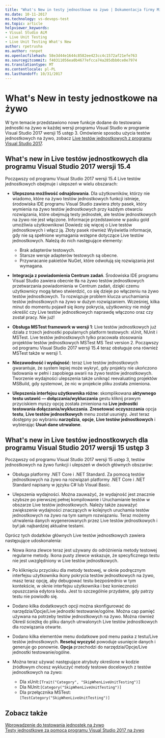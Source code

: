```yaml
---
title: "What's New in testy jednostkowe na żywo | Dokumentacja firmy Microsoft"
ms.date: 10-11-2017
ms.technology: vs-devops-test
ms.topic: article
helpviewer_keywords:
- Visual Studio ALM
- Live Unit Testing
- Live Unit Testing What's New
author: rpetrusha
ms.author: ronpet
ms.openlocfilehash: 58e3d44e1644c8582ee423cc4c1572af21efe763
ms.sourcegitcommit: f40311056ea0b4677efcca74a285dbb0ce0e7974
ms.translationtype: MT
ms.contentlocale: pl-PL
ms.lasthandoff: 10/31/2017
---
```

# <a name="whats-new-in-live-unit-testing"></a>What's New in testy jednostkowe na żywo

W tym temacie przedstawiono nowe funkcje dodane do testowania jednostki na żywo w każdej wersji programu Visual Studio w programie Visual Studio 2017 wersji 15 ustęp 3. Omówienie sposobu użycia testów jednostkowych na żywo, zobacz [Live testów jednostkowych z programu Visual Studio 2017](live-unit-testing.md).

## <a name="whats-new-in-live-unit-testing-for-visual-studio-2017-version-154"></a>What's new in Live testów jednostkowych dla programu Visual Studio 2017 wersji 15.4

Począwszy od programu Visual Studio 2017 wersji 15.4 Live testów jednostkowych obejmuje i ulepszeń w wielu obszarach:

- **Ulepszona możliwość odnajdowania**. Dla użytkowników, którzy nie wiadomo, które na żywo testów jednostkowych funkcji istnieje, środowiska IDE programu Visual Studio zawiera złoty pasek, który wymienia na żywo testów jednostkowych przy każdym otwarciu rozwiązania, które obejmują testy jednostek, ale testów jednostkowych na żywo nie jest włączone. Informacje przedstawione w pasku gold umożliwia użytkownikowi Dowiedz się więcej o Live testów jednostkowych i włącz ją. Złoty pasek również Wyświetla informacje, gdy nie są spełnione wymagania wstępne dotyczące Live testów jednostkowych. Należą do nich następujące elementy:

   - Brak adapterów testowych.
   - Starsze wersje adapterów testowych są obecne.
   - Przywracanie pakietów NuGet, które odwołują się rozwiązania jest wymagana. 

- **Integracja z powiadomienia Centrum zadań**. Środowiska IDE programu Visual Studio zawiera obecnie tła na żywo testów jednostkowych przetwarzania powiadomienia w Centrum zadań, dzięki czemu użytkownicy mogą łatwo stwierdzić, co się dzieje po włączeniu na żywo testów jednostkowych. To rozwiązuje problem klucza uruchamiania testów jednostkowych na żywo w dużym rozwiązaniem. Wcześniej, kilka minut do momentu pojawił się ikony pokrycia, użytkownicy nie mógł określić czy Live testów jednostkowych naprawdę włączono oraz czy został pracy. Nie już!

- **Obsługa MSTest framework w wersji 1**: Live testów jednostkowych już działa z trzech jednostki popularnych platform testowych: xUnit, NUnit i MSTest. Live testów jednostkowych tylko pracowała stosowania projektów testów jednostkowych MSTest MS Test version 2. Począwszy od programu Visual Studio 2017 wersji 15.4 teraz obsługuje ona również MSTest także w wersji 1. 

- **Niezawodność i wydajność**: teraz Live testów jednostkowych gwarantuje, że system lepiej może wykryć, gdy projekty nie ukończono ładowania w pełni i zapobiega awarii na żywo testów jednostkowych. Tworzenie wydajności ulepszenia także uniknąć reevaluating projektów MSBuild, gdy systemowi, że nic w projekcie pliku została zmieniona.  

- **Ulepszenia interfejsu użytkownika różne**: skomplikowana **aktywnego testu ustawić — dołączania/wykluczania** gestu kliknij prawym przyciskiem myszy opcję została zmieniona na **Live jednostki testowania dołączania/wykluczania**. **Zresetować oczyszczania** opcja **testu**, **Live testów jednostkowych** menu został usunięty. Jest teraz dostępny po wybraniu **narzędzia**, **opcje**, **Live testów jednostkowych** i wybierając **Usuń dane utrwalone**.

## <a name="whats-new-in-live-unit-testing-for-visual-studio-2017-version-153"></a>What's new in Live testów jednostkowych dla programu Visual Studio 2017 wersji 15 ustęp 3

Począwszy od programu Visual Studio 2017 wersji 15 ustęp 3, testów jednostkowych na żywo funkcji i ulepszeń w dwóch głównych obszarów:

- Obsługa platformy .NET Core i .NET Standard. Za pomocą testów jednostkowych na żywo na rozwiązań platformy .NET Core i .NET Standard napisany w języku C# lub Visual Basic.
 
-  Ulepszenia wydajności. Można zauważyć, że wydajność jest znacznie szybsze po pierwszej pełnej kompilowanie i Uruchamianie testów w obszarze Live testów jednostkowych. Należy także zauważyć zwiększenie wydajności znaczących w kolejnych uruchamia testów jednostkowych na żywo na tym samym rozwiązaniu. Teraz możemy utrwalenia danych wygenerowanych przez Live testów jednostkowych i był jak najbardziej aktualne testami. 
 
Oprócz tych dodatków głównych Live testów jednostkowych zawiera następujące udoskonalenia: 

- Nowa ikona zlewce teraz jest używany do odróżnienia metody testowej regularne metody. Ikona pusty zlewce wskazuje, że specyficznego testu nie jest uwzględniony w Live testów jednostkowych. 

- Po kliknięciu przycisku dla metody testowej, w oknie podręcznym interfejsu użytkownika ikony pokrycia testów jednostkowych na żywo, masz teraz opcję, aby debugować testu bezpośrednio w tym kontekście, w oknie interfejsu użytkownika i bez konieczności opuszczania edytora kodu. Jest to szczególnie przydatne, gdy patrzy testu nie powiodło się.  

- Dodano kilka dodatkowych opcji można skonfigurować do narzędzia/Opcje/Live jednostki testowanie/ogólne. Można cap pamięć używana na potrzeby testów jednostkowych na żywo. Można również Określ ścieżkę do pliku danych utrwalonych Live testów jednostkowych dla rozwiązania otwarte. 

- Dodano kilka elementów menu dodatkowe pod menu paska z testu/Live testów jednostkowych. **Resetuj wyczyść** powoduje usunięcie danych i generuje go ponownie. **Opcja** przechodzi do narzędzia/Opcje/Live jednostki testowanie/ogólne.
  
- Można teraz używać następujące atrybuty określone w kodzie źródłowym chcesz wykluczyć metody testowe docelowych z testów jednostkowych na żywo:
   - Dla xUnit:`[Trait("Category", "SkipWhenLiveUnitTesting")]`
   - Dla NUnit:`[Category("SkipWhenLiveUnitTesting")]`
   - Dla przełącznika MSTest:`[TestCategory("SkipWhenLiveUnitTesting")]`

## <a name="see-also"></a>Zobacz także
[Wprowadzenie do testowania jednostek na żywo](live-unit-testing-intro.md)   
[Testy jednostkowe za pomocą programu Visual Studio 2017 na żywo](live-unit-testing.md)

